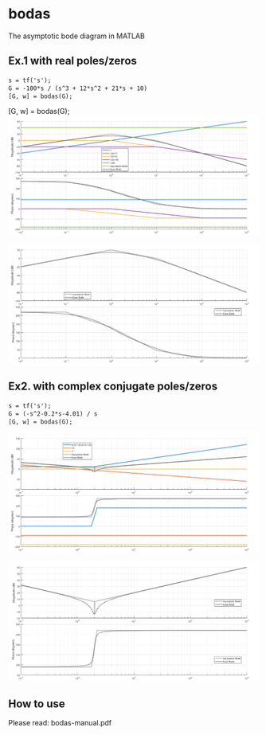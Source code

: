 # bodas
The asymptotic bode diagram in MATLAB

## Ex.1 with real poles/zeros

```
s = tf('s');
G = -100*s / (s^3 + 12*s^2 + 21*s + 10)
[G, w] = bodas(G);
```

[G, w] = bodas(G);
![Screenshot](sshot1.png)

![Screenshot](sshot2.png)

## Ex2. with complex conjugate poles/zeros

```
s = tf('s');
G = (-s^2-0.2*s-4.01) / s
[G, w] = bodas(G);
```

![Screenshot](sshot3.png)

![Screenshot](sshot4.png)

## How to use

Please read: bodas-manual.pdf
